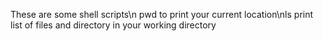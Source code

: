 These are some shell scripts\n pwd to print your current location\nls print list of files and directory in your working directory
